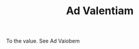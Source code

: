 ---
title: Ad Valentiam
permalink: "/definitions/ad-valentiam.html"
body: To the value. See Ad Vaiobem
published_at: '2018-07-07'
layout: post
---